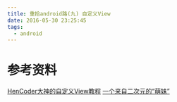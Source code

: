 ```yaml
---
title: 重拾android路(九) 自定义View
date: 2016-05-30 23:25:45
tags:
  - android
---
```






# 参考资料
[HenCoder大神的自定义View教程](http://hencoder.com/ui-1-1/)
[一个来自二次元的“萌妹”](http://www.gcssloop.com/customview/CustomViewIndex/)